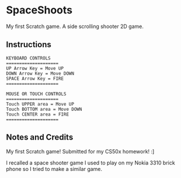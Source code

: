 # SpaceShoots
My first Scratch game. A side scrolling shooter 2D game.

## Instructions

```
KEYBOARD CONTROLS
====================
UP Arrow Key = Move UP
DOWN Arrow Key = Move DOWN
SPACE Arrow Key = FIRE
====================

MOUSE OR TOUCH CONTROLS
====================
Touch UPPER area = Move UP
Touch BOTTOM area = Move DOWN
Touch CENTER area = FIRE
====================
```

## Notes and Credits

My first Scratch game!
Submitted for my CS50x homework! :]

I recalled a space shooter game I used to play on my Nokia 3310 brick phone so I tried to make a similar game.
